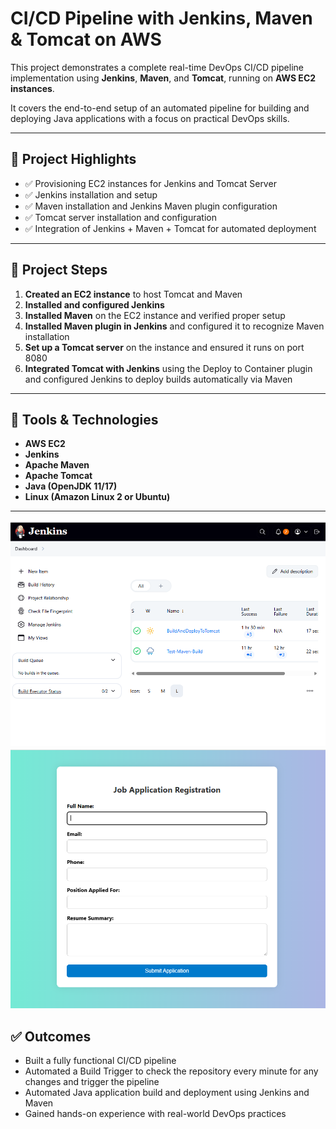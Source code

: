 # CI/CD Pipeline with Jenkins, Maven & Tomcat on AWS

This project demonstrates a complete real-time DevOps CI/CD pipeline implementation using **Jenkins**, **Maven**, and **Tomcat**, running on **AWS EC2 instances**.

It covers the end-to-end setup of an automated pipeline for building and deploying Java applications with a focus on practical DevOps skills.

---

## 🚀 Project Highlights

- ✅ Provisioning EC2 instances for Jenkins and Tomcat Server
- ✅ Jenkins installation and setup
- ✅ Maven installation and Jenkins Maven plugin configuration
- ✅ Tomcat server installation and configuration
- ✅ Integration of Jenkins + Maven + Tomcat for automated deployment

---

## 📁 Project Steps

1. **Created an EC2 instance** to host Tomcat and Maven
2. **Installed and configured Jenkins**
3. **Installed Maven** on the EC2 instance and verified proper setup
4. **Installed Maven plugin in Jenkins** and configured it to recognize Maven installation
5. **Set up a Tomcat server** on the instance and ensured it runs on port 8080
6. **Integrated Tomcat with Jenkins** using the Deploy to Container plugin and configured Jenkins to deploy builds automatically via Maven

---

## 🧰 Tools & Technologies

- **AWS EC2**
- **Jenkins**
- **Apache Maven**
- **Apache Tomcat**
- **Java (OpenJDK 11/17)**
- **Linux (Amazon Linux 2 or Ubuntu)**

---

![alt text](<Screenshot 2025-06-23 153651.png>)
![alt text](<Screenshot 2025-06-23 163429.png>)

## ✅ Outcomes

- Built a fully functional CI/CD pipeline
- Automated a Build Trigger to check the repository every minute for any changes and trigger the pipeline
- Automated Java application build and deployment using Jenkins and Maven
- Gained hands-on experience with real-world DevOps practices




